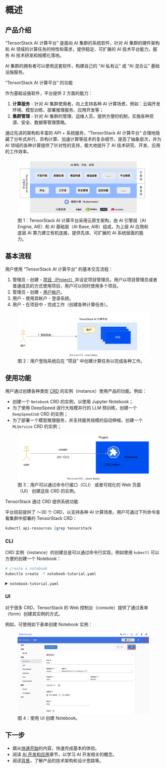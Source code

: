 # 概述

## 产品介绍

“TensorStack AI 计算平台” 是面向 AI 集群的系统软件，针对 AI 集群的硬件架构和 AI 领域的计算任务的特性和需求，提供稳定、可扩展的 AI 技术平台能力，服务 AI 技术研发和规模化落地。

AI 集群的拥有者可以使用这套软件，构建自己的 “AI 私有云” 或 “AI 混合云” 基础设施服务。

<aside class="note info">
<div class="title">“TensorStack AI 计算平台” 的功能</div>

作为基础设施软件，平台提供 2 方面的能力：

1. **计算服务** - 针对 AI 集群使用者，向上支持各种 AI 计算场景，例如：云端开发环境、模型训练、部署推理服务、应用开发等；
1. **集群管理** - 针对 AI 集群的管理、运维人员，提供方便的机制，实施各种资源、安全、数据等管理策略。

</aside>

通过先进的架构和丰富的 API + 系统服务，“TensorStack AI 计算平台” 合理地隐藏了分布式并行、异构计算、加速计算等技术的复杂细节，提高了抽象层次，并为 AI 领域的各种计算提供了针对性的支持，极大地提升了 AI 技术研究、开发、应用的工作效率。

<figure class="architecture">
  <img alt="t9k-arch" src="./assets/overview/t9k-arch.png" class="architecture"/>
  <figcaption>图 1：TensorStack AI 计算平台采用云原生架构，由 AI 引擎层（AI Engine, AIE）和 AI 基础层（AI Base, AIB）组成，为上层 AI 应用和底层 AI 算力建立有机连接，提供先进、可扩展的 AI 系统层面的能力。</figcaption>
</figure>

## 基本流程

用户使用 “TensorStack AI 计算平台” 的基本交互流程：

1. 管理员 - 创建 - [项目（Project）](./modules/security/project.md)并设定项目管理员。用户以项目管理员或者普通成员的方式使用项目，用户可以同时使用多个项目。
1. 管理员 - 创建 - [用户帐户](./modules/security/account.md)。
1. 用户 - 使用其帐户 - 登录系统。
2. 用户 - 在项目中 - 完成工作（创建各种计算任务）。

<figure class="architecture">
  <img alt="t9k-flow" src="./assets/overview/t9k-flow.drawio.svg" class="architecture"/>
  <figcaption>图 2：用户登陆系统后在 “项目” 中创建计算任务以完成各种工作。</figcaption>
</figure>


## 使用功能

用户通过创建各种类型 <a target="_blank" rel="noopener noreferrer" href="https://kubernetes.io/docs/concepts/extend-kubernetes/api-extension/custom-resources/">CRD</a> 的实例（instance）使用产品的功能。例如：

- 创建一个 `Notebook` CRD 的实例，以使用 Jupyter Notebook；
- 为了使用 DeepSpeed 进行大规模并行的 LLM 预训练，创建一个 `DeepSpeedJob` CRD 的实例；
- 为了部署一个模型推理服务，并支持服务规模的自动伸缩，创建一个 `MLService` CRD 的实例；

<figure class="architecture">
  <img alt="use-t9k" src="./assets/overview/use-t9k.drawio.svg" class="architecture"/>
  <figcaption>图 3：用户可以通过命令行接口（CLI） 或者可视化的 Web 页面（UI） 创建这些 CRD 的实例。</figcaption>
</figure>

<aside class="note info">
<div class="title">TensorStack 通过 CRD 提供系统功能</div>

平台目前提供了 ～30 个 CRD，以支持各种 AI 计算场景。用户可通过下列命令查看集群中部署的 TensorStack CRD：

```bash
kubectl api-resources |grep tensorstack
```
</aside>

### CLI

CRD 实例（instance）的创建总是可以通过命令行实现，例如使用 `kubectl` 可以方便的创建一个 Notebook：

```bash
# create a notebook
kubectle create -f notebook-tutorial.yaml 
```

<details><summary><code class="hljs">notebook-tutorial.yaml</code></summary>

```yaml
{{ #include ./assets/overview/notebook-tutorial.yaml }}
```

</details>

### UI

对于很多 CRD，TensorStack 的 Web 控制台（console）提供了通过表单（form）创建其实例的方式。

例如，可使用如下表单创建 Notebook 实例：

<figure class="screenshot">
  <img alt="create-notebook-detail" src="./assets/get-started/training-first-model/create-notebook-detail.png" class="screenshot"/>
  <figcaption>图 4：使用 UI 创建 Notebook。 </figcaption>
</figure>


## 下一步

- 跟从[快速开始](./get-started/index.md)的内容，快速完成基本的体验。
- 阅读 [AI 开发和应用](./modules/building/index.md)章节，以学习 AI 开发相关的概念。
- 阅读[背景](./background.md)，了解产品的技术架构和设计思路等。
